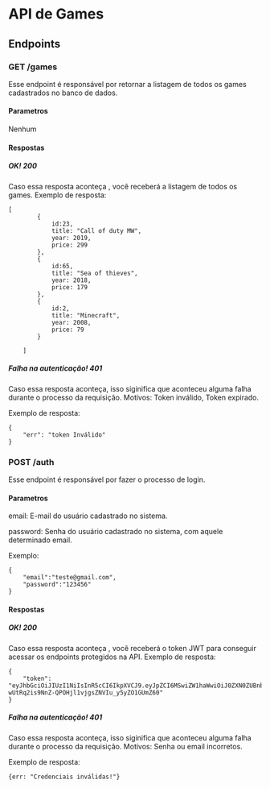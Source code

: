 # API de Games

## Endpoints

### GET /games

Esse endpoint é responsável por retornar a listagem de todos os games cadastrados no banco de dados.

#### Parametros

Nenhum

#### Respostas

##### OK! 200

Caso essa resposta aconteça , você receberá a listagem de todos os games.
Exemplo de resposta:

```
[
        {
            id:23,
            title: "Call of duty MW",
            year: 2019,
            price: 299
        },
        {
            id:65,
            title: "Sea of thieves",
            year: 2018,
            price: 179
        },
        {
            id:2,
            title: "Minecraft",
            year: 2008,
            price: 79
        }

    ]
```

##### Falha na autenticação! 401

Caso essa resposta aconteça, isso siginifica que aconteceu alguma falha durante o processo da requisição. Motivos: Token inválido, Token expirado.

Exemplo de resposta:

```
{
    "err": "token Inválido"
}

```

### POST /auth

Esse endpoint é responsável por fazer o processo de login.

#### Parametros

email: E-mail do usuário cadastrado no sistema.

password: Senha do usuário cadastrado no sistema, com aquele determinado email.

Exemplo:

```
{
    "email":"teste@gmail.com",
    "password":"123456"
}
```

#### Respostas

##### OK! 200

Caso essa resposta aconteça , você receberá o token JWT para conseguir acessar os endpoints protegidos na API.
Exemplo de resposta:

```
{
    "token": "eyJhbGciOiJIUzI1NiIsInR5cCI6IkpXVCJ9.eyJpZCI6MSwiZW1haWwiOiJ0ZXN0ZUBnbWFpbC5jb20iLCJpYXQiOjE2NDY2NTcyODIsImV4cCI6MTY0NjgzMDA4Mn0.-wUtRq2is9NnZ-QPOHjl1vjgsZNVIu_y5yZO1GUmZ60"
}
```

##### Falha na autenticação! 401

Caso essa resposta aconteça, isso siginifica que aconteceu alguma falha durante o processo da requisição. Motivos: Senha ou email incorretos.

Exemplo de resposta:

```
{err: "Credenciais inválidas!"}

```
